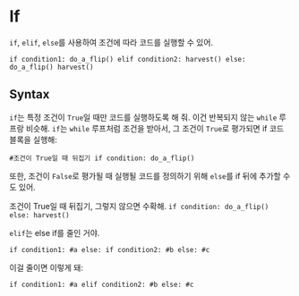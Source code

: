 # If
`if`, `elif`, `else`를 사용하여 조건에 따라 코드를 실행할 수 있어.

`if condition1:
	do_a_flip()
elif condition2:
	harvest()
else:
	do_a_flip()
	harvest()`

## Syntax
`if`는 특정 조건이 `True`일 때만 코드를 실행하도록 해 줘. 이건 반복되지 않는 `while` 루프랑 비슷해. `if`는 `while` 루프처럼 조건을 받아서, 그 조건이 `True`로 평가되면 if 코드 블록을 실행해:

`#조건이 True일 때 뒤집기
if condition:
	do_a_flip()`

또한, 조건이 `False`로 평가될 때 실행될 코드를 정의하기 위해 `else`를 if 뒤에 추가할 수도 있어.

조건이 True일 때 뒤집기, 그렇지 않으면 수확해.
`if condition:
	do_a_flip()
else:
	harvest()`

`elif`는 else if를 줄인 거야.

`if condition1:
	#a
else:
	if condition2:
		#b
	else:
		#c`

이걸 줄이면 이렇게 돼:

`if condition1:
	#a
elif condition2:
	#b
else:
	#c`